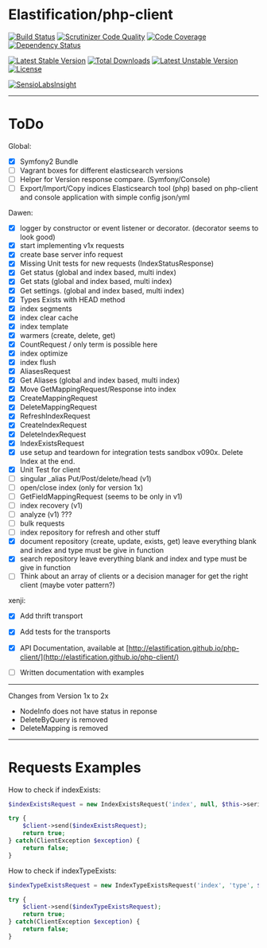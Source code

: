 # Elastification/php-client
[![Build Status](https://travis-ci.org/elastification/php-client.svg?branch=master)](https://travis-ci.org/elastification/php-client)
[![Scrutinizer Code Quality](https://scrutinizer-ci.com/g/elastification/php-client/badges/quality-score.png?b=master)](https://scrutinizer-ci.com/g/elastification/php-client/?branch=master)
[![Code Coverage](https://scrutinizer-ci.com/g/elastification/php-client/badges/coverage.png?b=master)](https://scrutinizer-ci.com/g/elastification/php-client/?branch=master)
[![Dependency Status](https://www.versioneye.com/user/projects/53f0a39c13bb0688860006d2/badge.svg?style=flat)](https://www.versioneye.com/user/projects/53f0a39c13bb0688860006d2)

[![Latest Stable Version](https://poser.pugx.org/elastification/php-client/v/stable.svg)](https://packagist.org/packages/elastification/php-client) [![Total Downloads](https://poser.pugx.org/elastification/php-client/downloads.svg)](https://packagist.org/packages/elastification/php-client) [![Latest Unstable Version](https://poser.pugx.org/elastification/php-client/v/unstable.svg)](https://packagist.org/packages/elastification/php-client) [![License](https://poser.pugx.org/elastification/php-client/license.svg)](https://packagist.org/packages/elastification/php-client)

[![SensioLabsInsight](https://insight.sensiolabs.com/projects/205b5f0a-f655-4515-af02-d32351fde447/mini.png)](https://insight.sensiolabs.com/projects/205b5f0a-f655-4515-af02-d32351fde447)

---


ToDo
====

Global:
- [x] Symfony2 Bundle
- [ ] Vagrant boxes for different elasticsearch versions
- [ ] Helper for Version response compare. (Symfony/Console)
- [ ] Export/Import/Copy indices Elasticsearch tool (php) based on php-client and console application with simple config json/yml

Dawen:

- [x] logger by constructor or event listener or decorator. (decorator seems to look good)
- [x] start implementing v1x requests
- [x] create base server info request
- [x] Missing Unit tests for new requests (IndexStatusResponse)
- [x] Get status (global and index based, multi index)
- [x] Get stats (global and index based, multi index)
- [x] Get settings. (global and index based, multi index)
- [x] Types Exists with HEAD method
- [x] index segments
- [x] index clear cache
- [x] index template
- [x] warmers (create, delete, get)
- [x] CountRequest / only term is possible here
- [x] index optimize
- [x] index flush
- [x] AliasesRequest
- [x] Get Aliases (global and index based, multi index)
- [x] Move GetMappingRequest/Response into index
- [x] CreateMappingRequest
- [x] DeleteMappingRequest
- [x] RefreshIndexRequest
- [x] CreateIndexRequest
- [x] DeleteIndexRequest
- [x] IndexExistsRequest
- [x] use setup and teardown for integration tests sandbox v090x. Delete Index at the end.
- [x] Unit Test for client
- [ ] singular _alias Put/Post/delete/head (v1)
- [ ] open/close index (only for version 1x)
- [ ] GetFieldMappingRequest (seems to be only in v1)
- [ ] index recovery (v1)
- [ ] analyze (v1) ???
- [ ] bulk requests
- [ ] index repository for refresh and other stuff
- [x] document repository (create, update, exists, get) leave everything blank and index and type must be give in function
- [x] search repository leave everything blank and index and type must be give in function
- [ ] Think about an array of clients or a decision manager for get the right client (maybe voter pattern?)

xenji:
- [x] Add thrift transport
- [x] Add tests for the transports
- [x] API Documentation, available at [http://elastification.github.io/php-client/](http://elastification.github.io/php-client/)
- [ ] Written documentation with examples


---

Changes from Version 1x to 2x

- NodeInfo does not have status in reponse
- DeleteByQuery is removed
- DeleteMapping is removed

---

Requests Examples
=================

How to check if indexExists:
```php
$indexExistsRequest = new IndexExistsRequest('index', null, $this->serializer);

try {
    $client->send($indexExistsRequest);
    return true;
} catch(ClientException $exception) {
    return false;
}
```

How to check if indexTypeExists:
```php
$indexTypeExistsRequest = new IndexTypeExistsRequest('index', 'type', $this->serializer);

try {
    $client->send($indexTypeExistsRequest);
    return true;
} catch(ClientException $exception) {
    return false;
}
```
